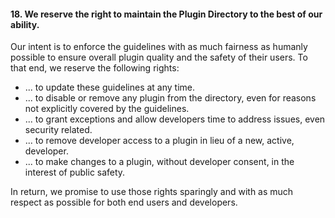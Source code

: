 <h4>18. We reserve the right to maintain the Plugin Directory to the best of our ability.</h4>

Our intent is to enforce the guidelines with as much fairness as humanly possible to ensure overall plugin quality and the safety of their users. To that end, we reserve the following rights:

* ... to update these guidelines at any time.
* ... to disable or remove any plugin from the directory, even for reasons not explicitly covered by the guidelines.
* ... to grant exceptions and allow developers time to address issues, even security related.
* ... to remove developer access to a plugin in lieu of a new, active, developer.
* ... to make changes to a plugin, without developer consent, in the interest of public safety.

In return, we promise to use those rights sparingly and with as much respect as possible for both end users and developers.